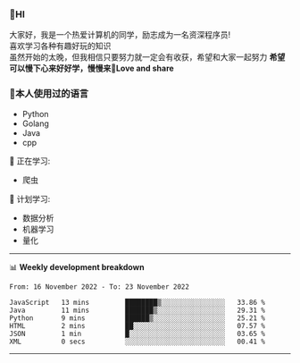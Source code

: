 


### 👋HI
大家好，我是一个热爱计算机的同学，励志成为一名资深程序员!</br>
喜欢学习各种有趣好玩的知识</br>
虽然开始的太晚，但我相信只要努力就一定会有收获，希望和大家一起努力
<b>希望可以慢下心来好好学，慢慢来💪Love and share</b>

### 🧐本人使用过的语言
* Python
* Golang
* Java
* cpp
  
💪 正在学习: 
* 爬虫


🧠 计划学习:
* 数据分析
* 机器学习
* 量化


-------

📊 **Weekly development breakdown**
<!--START_SECTION:waka-->

```text
From: 16 November 2022 - To: 23 November 2022

JavaScript   13 mins         ████████▒░░░░░░░░░░░░░░░░   33.86 %
Java         11 mins         ███████▒░░░░░░░░░░░░░░░░░   29.31 %
Python       9 mins          ██████▒░░░░░░░░░░░░░░░░░░   25.21 %
HTML         2 mins          ██░░░░░░░░░░░░░░░░░░░░░░░   07.57 %
JSON         1 min           █░░░░░░░░░░░░░░░░░░░░░░░░   03.65 %
XML          0 secs          ░░░░░░░░░░░░░░░░░░░░░░░░░   00.41 %
```

<!--END_SECTION:waka-->

-------




<!--
**hanson00/hanson00** is a ✨ _special_ ✨ repository because its `README.md` (this file) appears on your GitHub profile.
Here are some ideas to get you started:
- 🔭 I’m currently working on ...
- 🌱 I’m currently learning ...
- 👯 I’m looking to collaborate on ...
- 🤔 I’m looking for help with ...
- 💬 Ask me about ...
- 📫 How to reach me: ...
- 😄 Pronouns: ...
- ⚡ Fun fact: ...
-->
